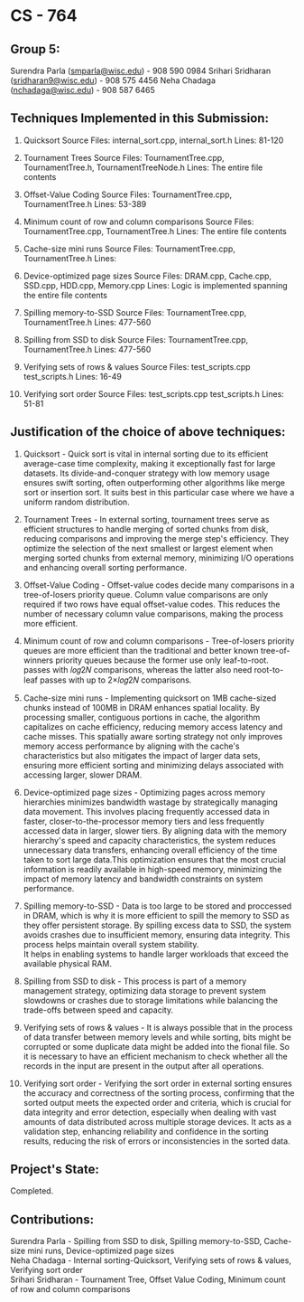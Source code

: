 # CS - 764

## Group 5:
Surendra Parla (smparla@wisc.edu) - 908 590 0984
Srihari Sridharan (sridharan9@wisc.edu) - 908 575 4456
Neha Chadaga (nchadaga@wisc.edu) - 908 587 6465

## Techniques Implemented in this Submission:
1. Quicksort
Source Files: internal_sort.cpp, internal_sort.h
Lines: 81-120

2. Tournament Trees
Source Files: TournamentTree.cpp, TournamentTree.h, TournamentTreeNode.h
Lines: The entire file contents

3. Offset-Value Coding
Source Files: TournamentTree.cpp, TournamentTree.h
Lines: 53-389

4. Minimum count of row and column comparisons
Source Files: TournamentTree.cpp, TournamentTree.h
Lines: The entire file contents

5. Cache-size mini runs
Source Files: TournamentTree.cpp, TournamentTree.h
Lines: 

6. Device-optimized page sizes
Source Files: DRAM.cpp, Cache.cpp, SSD.cpp, HDD.cpp, Memory.cpp
Lines: Logic is implemented spanning the entire file contents

7. Spilling memory-to-SSD
Source Files: TournamentTree.cpp, TournamentTree.h
Lines: 477-560

8. Spilling from SSD to disk
Source Files: TournamentTree.cpp, TournamentTree.h
Lines: 477-560

9. Verifying sets of rows & values
Source Files: test_scripts.cpp test_scripts.h
Lines: 16-49

10. Verifying sort order 
Source Files: test_scripts.cpp test_scripts.h
Lines: 51-81

## Justification of the choice of above techniques:
1. Quicksort - Quick sort is vital in internal sorting due to its efficient average-case time complexity, making it exceptionally fast for large datasets. Its divide-and-conquer strategy with low memory usage ensures swift sorting, often outperforming other algorithms like merge sort or insertion sort. It suits best in this particular case where we have a uniform random distribution.

2. Tournament Trees - In external sorting, tournament trees serve as efficient structures to handle merging of sorted chunks from disk, reducing comparisons and improving the merge step's efficiency. They optimize the selection of the next smallest or largest element when merging sorted chunks from external memory, minimizing I/O operations and enhancing overall sorting performance.

3. Offset-Value Coding - Offset-value codes decide many comparisons in a tree-of-losers priority queue. Column value comparisons are only required if two rows have equal offset-value codes. This reduces the number of necessary column value comparisons, making the process more efficient.

4. Minimum count of row and column comparisons - Tree-of-losers priority queues are more efficient than the traditional and better known tree-of-winners priority queues because the former use only leaf-to-root. passes with 𝑙𝑜𝑔2𝑁 comparisons, whereas the latter also need root-to-leaf passes with up to 2×𝑙𝑜𝑔2𝑁 comparisons.

5. Cache-size mini runs - Implementing quicksort on 1MB cache-sized chunks instead of 100MB in DRAM enhances spatial locality. By processing smaller, contiguous portions in cache, the algorithm capitalizes on cache efficiency, reducing memory access latency and cache misses. This spatially aware sorting strategy not only improves memory access performance  by aligning with the cache's characteristics but also mitigates the impact of larger data sets, ensuring more efficient sorting and minimizing delays associated
with accessing larger, slower DRAM.

6. Device-optimized page sizes - Optimizing pages across memory hierarchies minimizes bandwidth wastage by strategically managing data movement. This involves placing frequently accessed data in faster, closer-to-the-processor memory tiers and less frequently accessed data in larger, slower tiers. 
By aligning data with the memory hierarchy's speed and capacity characteristics, the system reduces unnecessary data transfers, enhancing overall efficiency of the time taken to sort large data.This optimization ensures that the most crucial information is readily available in high-speed memory, minimizing the impact of memory latency and bandwidth constraints on system performance.

7. Spilling memory-to-SSD - Data is too large to be stored and proccessed in DRAM, which is why it is more efficient to spill the memory to SSD as they offer persistent storage.
By spilling excess data to SSD, the system avoids crashes due to insufficient memory, ensuring data integrity. This process helps maintain overall system stability.  
It helps in enabling systems to handle larger workloads that exceed the available physical RAM.

8. Spilling from SSD to disk - This process is part of a memory management strategy, optimizing data storage to prevent system slowdowns or crashes due to storage limitations while balancing the trade-offs between speed and capacity.

9. Verifying sets of rows & values - It is always possible that in the process of data transfer between memory levels and while sorting, bits might be corrupted or some duplicate data might be added into the fional file. So it is necessary to have an efficient mechanism to check whether all the records in the input are present in the output after all operations.

10. Verifying sort order - Verifying the sort order in external sorting ensures the accuracy and correctness of the sorting process, confirming that the sorted output meets the expected order and criteria, which is crucial for data integrity and error detection, especially when dealing with vast amounts of data distributed across multiple storage devices. It acts as a validation step, enhancing reliability and confidence in the sorting results, reducing the risk of errors or inconsistencies in the sorted data.

## Project's State:
Completed.

## Contributions:
Surendra Parla - Spilling from SSD to disk, Spilling memory-to-SSD, Cache-size mini runs, Device-optimized page sizes \
Neha Chadaga - Internal sorting-Quicksort, Verifying sets of rows & values, Verifying sort order \
Srihari Sridharan - Tournament Tree, Offset Value Coding, Minimum count of row and column comparisons

